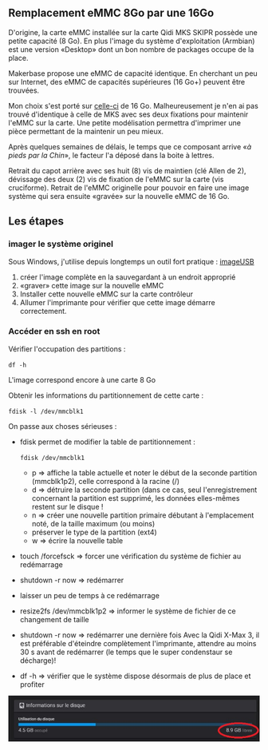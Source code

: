 ## Remplacement eMMC 8Go par une 16Go

D'origine, la carte eMMC installée sur la carte Qidi MKS SKIPR possède une petite capacité (8 Go). En plus l'image du système d'exploitation
(Armbian) est une version «Desktop» dont un bon nombre de packages occupe de la place.

Makerbase propose une eMMC de capacité identique. En cherchant un peu sur Internet, des eMMC de capacités supérieures (16 Go+) peuvent être trouvées.

Mon choix s'est porté sur [celle-ci](https://fr.aliexpress.com/item/4001208491195.html) de 16 Go.
Malheureusement je n'en ai pas trouvé d'identique à celle de MKS avec ses deux fixations pour maintenir l'eMMC sur la carte. Une petite modélisation permettra d'imprimer une pièce permettant de la maintenir un peu mieux.

Après quelques semaines de délais, le temps que ce composant arrive «*à pieds par la Chin*», le facteur l'a déposé dans la boite à lettres.

Retrait du capot arrière avec ses huit (8) vis de maintien (clé Allen de 2), dévissage des deux (2) vis de fixation de l'eMMC sur la carte (vis cruciforme).
Retrait de l'eMMC originelle pour pouvoir en faire une image système qui sera ensuite «gravée» sur la nouvelle eMMC de 16 Go.

## Les étapes

### imager le système originel

Sous Windows, j'utilise depuis longtemps un outil fort pratique : [imageUSB](https://www.osforensics.com/tools/write-usb-images.html)

1. créer l'image complète en la sauvegardant à un endroit approprié
2. «graver» cette image sur la nouvelle eMMC
3. Installer cette nouvelle eMMC sur la carte contrôleur
4. Allumer l'imprimante pour vérifier que cette image démarre correctement.

### Accéder en ssh en root

Vérifier l'occupation des partitions :

`df -h`

L'image correspond encore à une carte 8 Go

Obtenir les informations du partitionnement de cette carte :

`fdisk -l /dev/mmcblk1`

On passe aux choses sérieuses :

- fdisk permet de modifier la table de partitionnement :

  `fdisk /dev/mmcblk1`
  
  - p
    => affiche la table actuelle et noter le début de la seconde partition (mmcblk1p2), celle correspond à la racine (/)
  - d
    => détruire la seconde partition (dans ce cas, seul l'enregistrement concernant la partition est supprimé, les données elles-mêmes restent sur le disque !
  - n
    => créer une nouvelle partition primaire débutant à l'emplacement noté, de la taille maximum (ou moins)
  - préserver le type de la partition (ext4)
  - w
    => écrire la nouvelle table
- touch /forcefsck
  => forcer une vérification du système de fichier au redémarrage
- shutdown -r now
  => redémarrer
- laisser un peu de temps à ce redémarrage
- resize2fs /dev/mmcblk1p2
  => informer le système de fichier de ce changement de taille
- shutdown -r now
  => redémarrer une dernière fois
  Avec la Qidi X-Max 3, il est préférable d'éteindre complètement l'imprimante, attendre au moins 30 s avant de redémarrer (le temps que le super condenstaur se décharge)!
- df -h
  => vérifier que le système dispose désormais de plus de place et profiter

![eMMC 16 Go installée](../Images/emmc-16G-fluidd.jpg)  
